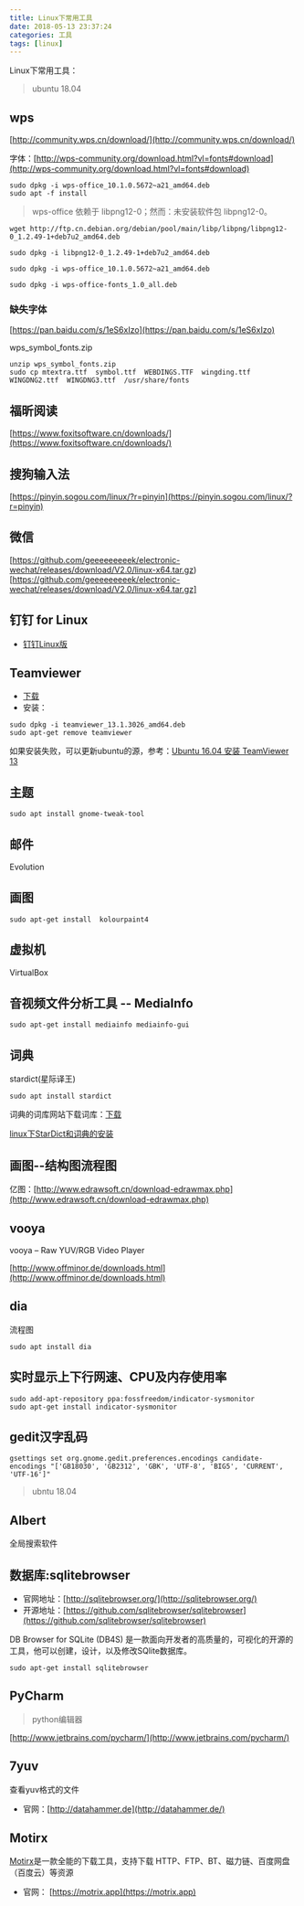 ```yaml
---
title: Linux下常用工具
date: 2018-05-13 23:37:24
categories: 工具
tags: [linux]
---
```


Linux下常用工具：

<!--more-->

> ubuntu 18.04

## wps

[http://community.wps.cn/download/](http://community.wps.cn/download/)

字体：[http://wps-community.org/download.html?vl=fonts#download](http://wps-community.org/download.html?vl=fonts#download)

```
sudo dpkg -i wps-office_10.1.0.5672~a21_amd64.deb
sudo apt -f install
```

>wps-office 依赖于 libpng12-0；然而：未安装软件包 libpng12-0。

```
wget http://ftp.cn.debian.org/debian/pool/main/libp/libpng/libpng12-0_1.2.49-1+deb7u2_amd64.deb

sudo dpkg -i libpng12-0_1.2.49-1+deb7u2_amd64.deb

sudo dpkg -i wps-office_10.1.0.5672~a21_amd64.deb

sudo dpkg -i wps-office-fonts_1.0_all.deb
```

### 缺失字体

[https://pan.baidu.com/s/1eS6xIzo](https://pan.baidu.com/s/1eS6xIzo)

wps_symbol_fonts.zip

```
unzip wps_symbol_fonts.zip
sudo cp mtextra.ttf  symbol.ttf  WEBDINGS.TTF  wingding.ttf  WINGDNG2.ttf  WINGDNG3.ttf  /usr/share/fonts
```

## 福昕阅读

[https://www.foxitsoftware.cn/downloads/](https://www.foxitsoftware.cn/downloads/)

## 搜狗输入法

[https://pinyin.sogou.com/linux/?r=pinyin](https://pinyin.sogou.com/linux/?r=pinyin)

## 微信

[https://github.com/geeeeeeeeek/electronic-wechat/releases/download/V2.0/linux-x64.tar.gz)[https://github.com/geeeeeeeeek/electronic-wechat/releases/download/V2.0/linux-x64.tar.gz]

## 钉钉 for Linux

* [钉钉Linux版](https://club.doui.cc/t/view/15c8b0ea25957196a9156b2d.html)

## Teamviewer

* [下载](https://www.teamviewer.com/zhcn/download/linux/)
* 安装：
```
sudo dpkg -i teamviewer_13.1.3026_amd64.deb
sudo apt-get remove teamviewer
```
如果安装失败，可以更新ubuntu的源，参考：[Ubuntu 16.04 安装 TeamViewer 13](https://blog.csdn.net/u011292539/article/details/79249027/)


## 主题

```
sudo apt install gnome-tweak-tool
```

## 邮件

Evolution

## 画图

```
sudo apt-get install  kolourpaint4
```

## 虚拟机

VirtualBox

## 音视频文件分析工具 -- MediaInfo

```
sudo apt-get install mediainfo mediainfo-gui
```

## 词典

stardict(星际译王)

```
sudo apt install stardict
```

词典的词库网站下载词库：[下载](http://download.huzheng.org/)

[linux下StarDict和词典的安装](https://blog.csdn.net/suyingshipp/article/details/7736297)


## 画图--结构图流程图

亿图：[http://www.edrawsoft.cn/download-edrawmax.php](http://www.edrawsoft.cn/download-edrawmax.php)

## vooya

vooya – Raw YUV/RGB Video Player

[http://www.offminor.de/downloads.html](http://www.offminor.de/downloads.html)


## dia

流程图

```
sudo apt install dia
```


## 实时显示上下行网速、CPU及内存使用率

```
sudo add-apt-repository ppa:fossfreedom/indicator-sysmonitor
sudo apt-get install indicator-sysmonitor
```

## gedit汉字乱码

```
gsettings set org.gnome.gedit.preferences.encodings candidate-encodings "['GB18030', 'GB2312', 'GBK', 'UTF-8', 'BIG5', 'CURRENT', 'UTF-16']"
```
> ubntu 18.04

## Albert

全局搜索软件

## 数据库:sqlitebrowser

- 官网地址：[http://sqlitebrowser.org/](http://sqlitebrowser.org/)
- 开源地址：[https://github.com/sqlitebrowser/sqlitebrowser](https://github.com/sqlitebrowser/sqlitebrowser)

DB Browser for SQLite (DB4S) 是一款面向开发者的高质量的，可视化的开源的工具，他可以创建，设计，以及修改SQlite数据库。

```
sudo apt-get install sqlitebrowser
```

## PyCharm

>python编辑器

[http://www.jetbrains.com/pycharm/](http://www.jetbrains.com/pycharm/)


## 7yuv

查看yuv格式的文件

- 官网：[http://datahammer.de](http://datahammer.de/)

## Motirx

[Motirx](https://github.com/agalwood/Motrix)是一款全能的下载工具，支持下载 HTTP、FTP、BT、磁力链、百度网盘（百度云）等资源

- 官网： [https://motrix.app](https://motrix.app)
